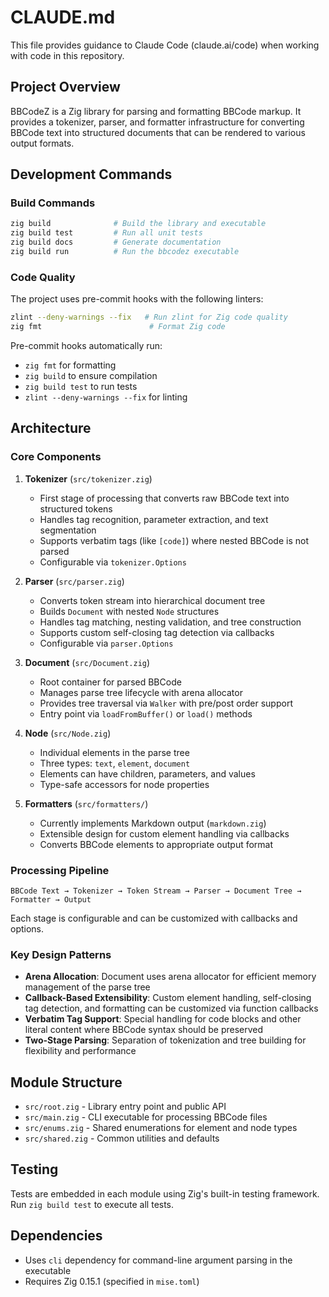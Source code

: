 # CLAUDE.md

This file provides guidance to Claude Code (claude.ai/code) when working with code in this repository.

## Project Overview

BBCodeZ is a Zig library for parsing and formatting BBCode markup. It provides a tokenizer, parser, and formatter infrastructure for converting BBCode text into structured documents that can be rendered to various output formats.

## Development Commands

### Build Commands
```bash
zig build              # Build the library and executable
zig build test         # Run all unit tests
zig build docs         # Generate documentation
zig build run          # Run the bbcodez executable
```

### Code Quality
The project uses pre-commit hooks with the following linters:
```bash
zlint --deny-warnings --fix   # Run zlint for Zig code quality
zig fmt                        # Format Zig code
```

Pre-commit hooks automatically run:
- `zig fmt` for formatting
- `zig build` to ensure compilation
- `zig build test` to run tests
- `zlint --deny-warnings --fix` for linting

## Architecture

### Core Components

1. **Tokenizer** (`src/tokenizer.zig`)
   - First stage of processing that converts raw BBCode text into structured tokens
   - Handles tag recognition, parameter extraction, and text segmentation
   - Supports verbatim tags (like `[code]`) where nested BBCode is not parsed
   - Configurable via `tokenizer.Options`

2. **Parser** (`src/parser.zig`)
   - Converts token stream into hierarchical document tree
   - Builds `Document` with nested `Node` structures
   - Handles tag matching, nesting validation, and tree construction
   - Supports custom self-closing tag detection via callbacks
   - Configurable via `parser.Options`

3. **Document** (`src/Document.zig`)
   - Root container for parsed BBCode
   - Manages parse tree lifecycle with arena allocator
   - Provides tree traversal via `Walker` with pre/post order support
   - Entry point via `loadFromBuffer()` or `load()` methods

4. **Node** (`src/Node.zig`)
   - Individual elements in the parse tree
   - Three types: `text`, `element`, `document`
   - Elements can have children, parameters, and values
   - Type-safe accessors for node properties

5. **Formatters** (`src/formatters/`)
   - Currently implements Markdown output (`markdown.zig`)
   - Extensible design for custom element handling via callbacks
   - Converts BBCode elements to appropriate output format

### Processing Pipeline

```
BBCode Text → Tokenizer → Token Stream → Parser → Document Tree → Formatter → Output
```

Each stage is configurable and can be customized with callbacks and options.

### Key Design Patterns

- **Arena Allocation**: Document uses arena allocator for efficient memory management of the parse tree
- **Callback-Based Extensibility**: Custom element handling, self-closing tag detection, and formatting can be customized via function callbacks
- **Verbatim Tag Support**: Special handling for code blocks and other literal content where BBCode syntax should be preserved
- **Two-Stage Parsing**: Separation of tokenization and tree building for flexibility and performance

## Module Structure

- `src/root.zig` - Library entry point and public API
- `src/main.zig` - CLI executable for processing BBCode files
- `src/enums.zig` - Shared enumerations for element and node types
- `src/shared.zig` - Common utilities and defaults

## Testing

Tests are embedded in each module using Zig's built-in testing framework. Run `zig build test` to execute all tests.

## Dependencies

- Uses `cli` dependency for command-line argument parsing in the executable
- Requires Zig 0.15.1 (specified in `mise.toml`)